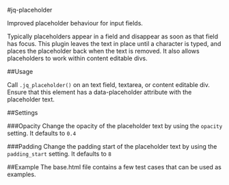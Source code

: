 #jq-placeholder

Improved placeholder behaviour for input fields.

Typically placeholders appear in a field and disappear as soon as that
field has focus. This plugin leaves the text in place until a character
is typed, and places the placeholder back when the text is removed. It
also allows placeholders to work within content editable divs.

##Usage

Call `.jq_placeholder()` on an text field, textarea, or content editable
div. Ensure that this element has a data-placeholder attribute with the
placeholder text.

##Settings

###Opacity
Change the opacity of the placeholder text by using the `opacity`
setting. It defaults to `0.4`

###Padding
Change the padding start of the placeholder text by using the
`padding_start` setting. It defaults to `8`

##Example
The base.html file contains a few test cases that can be used as
examples.
